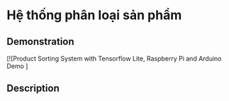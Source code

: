 # Hệ thống phân loại sản phẩm

## Demonstration

[![Product Sorting System with Tensorflow Lite, Raspberry Pi and Arduino Demo
]

## Description


